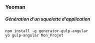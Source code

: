### Yeoman

##### Génération d'un squelette d'application

    npm install -g generator-gulp-angular
    yo gulp-angular Mon_Projet